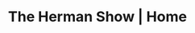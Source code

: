 ---
title: 'The Herman Show | Home'
draft: true
stats:
  - number: '7+'
    title: 'Years in Radio'
  - number: '100+'
    title: 'Interviews'
  - number: '$600'
    title: 'Raised for WLTL'
newsletter: 'Get bi-monthly emails about what’s going on inside the Herman Radio Network, any events and the latest upcomingshows'
---